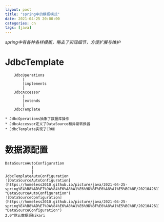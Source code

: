 ```yaml
---
layout: post
title: "spring中的模板模式"
date: 2021-04-25 20:00:00
categories: cn
tags: [java]
---
```


*spring中有各种各样模板，略去了实现细节，方便扩展与维护*
# JdbcTemplate
```
	JdbcOperations
		|
		|implements
		|
	JdbcAccessor
		|
		|extends
		|
	JdbcTemplate
```

	* JdbcOperations抽象了数据库操作
	* JdbcAccessor定义了DataSource和异常转换器
	* JdbcTemplate实现了CRUD
# 数据源配置
	DataSourceAutoConfiguration
				|
				|
	JdbcTemplateAutoConfiguration
	![DataSourceAutoConfiguration](https://homeless2010.github.io/picture/java/2021-04-25-spring%E4%B8%AD%E7%9A%84%E6%A8%A1%E6%9D%BF%E6%A8%A1%E5%BC%8F/20210426110129.png "DataSourceAutoConfiguration")
	![DataSourceConfiguration](https://homeless2010.github.io/picture/java/2021-04-25-spring%E4%B8%AD%E7%9A%84%E6%A8%A1%E6%9D%BF%E6%A8%A1%E5%BC%8F/20210426110158.png "DataSourceConfiguration")
	2.0^默认数据源hikari
